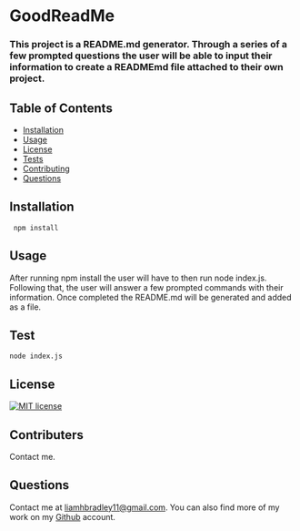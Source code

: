 

# GoodReadMe

### This project is a README.md generator.  Through a series of a few prompted questions the user will be able to input their information to create a READMEmd file attached to their own project.

## Table of Contents
  * [Installation](#installation)
  * [Usage](#usage)
  * [License](#license)
  * [Tests](#test)
  * [Contributing](#contributers)
  * [Questions](#questions)

## Installation
     npm install

  ## Usage
  After running npm install the user will have to then run node index.js.  Following that, the user will answer a few prompted commands with their information. Once completed the README.md will be generated and added as a file.

  ## Test
    node index.js
  ## License
  [![MIT license](https://img.shields.io/badge/License-MIT-blue.svg)](https://lbesson.mit-license.org/)

  ## Contributers
  Contact me.

  ## Questions
  Contact me at <liamhbradley11@gmail.com>. You can also find more of my work on my [Github](https://github.com/liamhbradley11) account.
  